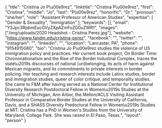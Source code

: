 {
  "title": "Cristina Jo P\u00e9rez",
  "linktitle": "Cristina P\u00e9rez",
  "first": "Cristina",
  "middle": "Jo",
  "last": "P\u00e9rez",
  "honorific": "Dr.",
  "pronoun": "she/her",
  "role": "Assistant Professor of American Studies",
  "expertise": [
    "Gender & Sexuality",
    "Immigration"
  ],
  "keywords": [],
  "email": "Y3Jpc3RpbmEucGVyZXpAZmFuZG0uZWR1",
  "images": ["/img/uploads/2020 Headshot - Cristina Perez.jpg"],
  "website": "https://www.fandm.edu/cristina-perez",
  "facebook": "",
  "twitter": "",
  "instagram": "",
  "linkedin": "",
  "location": "Lancaster, PA",
  "phone": "9154915080",
  "bio": "Cristina Jo P\u00e9rez studies the violence of US immigration policy and practices.  Her current book project, On Border Time: Chrononationalism and the Rise of the Border Industrial Complex, traces the state\u2019s discourses of national (un)belonging, its acts of harm against Mexican migrants, and its commitments to private interests in border policing. Her teaching and research interests include Latinx studies, border and immigration studies, queer of color critique, and temporality studies. She came to F&M after having served as a National Center for Institutional Diversity Research Postdoctoral Fellow in Women\u2019s Studies at the University of Michigan, Ann Arbor, the Mellon/ACLS Visiting Assistant Professor in Comparative Border Studies at the University of California, Davis, and a SHASS Diversity Predoctoral Fellow in Women\u2019s Studies at MIT. Cristina has a PhD in Women's Studies from the University of Maryland, College Park. She was raised in El Paso, Texas.",
  "layout": "person"
}
